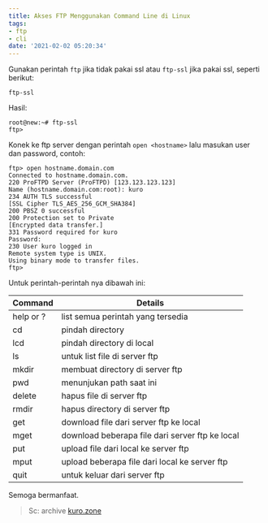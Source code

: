 ```yaml
---
title: Akses FTP Menggunakan Command Line di Linux
tags:
- ftp
- cli
date: '2021-02-02 05:20:34'
---
```


Gunakan perintah `ftp` jika tidak pakai ssl atau `ftp-ssl` jika pakai ssl, seperti berikut:

```
ftp-ssl
```
Hasil:

```
root@new:~# ftp-ssl
ftp> 
```

Konek ke ftp server dengan perintah `open <hostname>` lalu masukan user dan password, contoh:

```
ftp> open hostname.domain.com
Connected to hostname.domain.com.
220 ProFTPD Server (ProFTPD) [123.123.123.123]
Name (hostname.domain.com:root): kuro
234 AUTH TLS successful
[SSL Cipher TLS_AES_256_GCM_SHA384]
200 PBSZ 0 successful
200 Protection set to Private
[Encrypted data transfer.]
331 Password required for kuro
Password:
230 User kuro logged in
Remote system type is UNIX.
Using binary mode to transfer files.
ftp> 
```

Untuk perintah-perintah nya dibawah ini:

| Command | Details |
| -------- | -------- |
| help or ? | list semua perintah yang tersedia |
| cd | pindah directory |
| lcd | pindah directory di local |
| ls | untuk list file di server ftp |
| mkdir | membuat directory di server ftp |
| pwd | menunjukan path saat ini |
| delete | hapus file di server ftp |
| rmdir | hapus directory di server ftp |
| get | download file dari server ftp ke local |
| mget | download beberapa file dari server ftp ke local |
| put | upload file dari local ke server ftp |
| mput | upload beberapa file dari local ke server ftp |
| quit | untuk keluar dari server ftp |

Semoga bermanfaat.

> Sc: archive [kuro.zone](http://kuro.zone)
